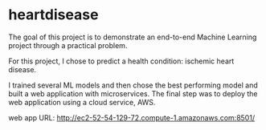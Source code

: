 # heartdisease
The goal of this project is to demonstrate an end-to-end Machine Learning project through a practical problem.

For this project, I chose to predict a health condition: ischemic heart disease.

I trained several ML models and then chose the best performing model and built a web application with microservices. The final step was to deploy the web application using a cloud service, AWS. 

web app URL:
http://ec2-52-54-129-72.compute-1.amazonaws.com:8501/

